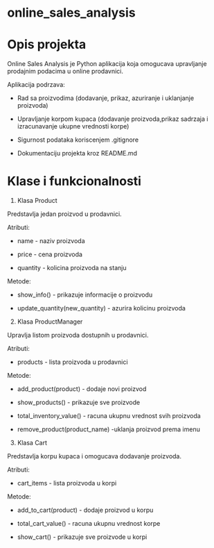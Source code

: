 # online_sales_analysis

# Opis projekta

Online Sales Analysis je Python aplikacija koja omogucava upravljanje prodajnim podacima u online prodavnici.

Aplikacija podrzava:

- Rad sa proizvodima (dodavanje, prikaz, azuriranje i uklanjanje proizvoda)

- Upravljanje korpom kupaca (dodavanje proizvoda,prikaz sadrzaja i izracunavanje ukupne vrednosti korpe)

- Sigurnost podataka koriscenjem .gitignore

- Dokumentaciju projekta kroz README.md

# Klase i funkcionalnosti

1. Klasa Product

Predstavlja jedan proizvod u prodavnici.

Atributi:

- name - naziv proizvoda

- price - cena proizvoda

- quantity - kolicina proizvoda na stanju

Metode:

- show_info() - prikazuje informacije o proizvodu

- update_quantity(new_quantity) - azurira kolicinu proizvoda

2. Klasa ProductManager

Upravlja listom proizvoda dostupnih u prodavnici.

Atributi:

- products - lista proizvoda u prodavnici

Metode:

- add_product(product) - dodaje novi proizvod

- show_products() - prikazuje sve proizvode

- total_inventory_value() - racuna ukupnu vrednost svih proizvoda

- remove_product(product_name) -uklanja proizvod prema imenu

3. Klasa Cart

Predstavlja korpu kupaca i omogucava dodavanje proizvoda.

Atributi:

- cart_items - lista proizvoda u korpi

Metode:

- add_to_cart(product) - dodaje proizvod u korpu

- total_cart_value() - racuna ukupnu vrednost korpe

- show_cart() - prikazuje sve proizvode u korpi
